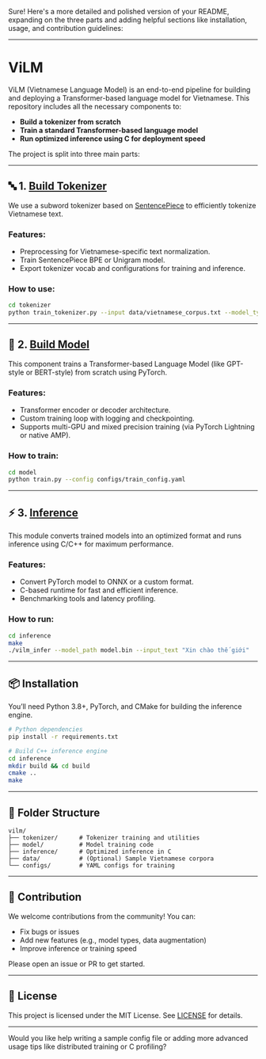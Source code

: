 Sure! Here's a more detailed and polished version of your README, expanding on the three parts and adding helpful sections like installation, usage, and contribution guidelines:

---

# ViLM

ViLM (Vietnamese Language Model) is an end-to-end pipeline for building and deploying a Transformer-based language model for Vietnamese. This repository includes all the necessary components to:

- **Build a tokenizer from scratch**
- **Train a standard Transformer-based language model**
- **Run optimized inference using C for deployment speed**

The project is split into three main parts:

---

## 🔤 1. [Build Tokenizer](https://github.com/vietnlp/vilm/tree/main/tokenizer)

We use a subword tokenizer based on [SentencePiece](https://github.com/google/sentencepiece) to efficiently tokenize Vietnamese text.

### Features:
- Preprocessing for Vietnamese-specific text normalization.
- Train SentencePiece BPE or Unigram model.
- Export tokenizer vocab and configurations for training and inference.

### How to use:
```bash
cd tokenizer
python train_tokenizer.py --input data/vietnamese_corpus.txt --model_type bpe --vocab_size 32000
```

---

## 🧠 2. [Build Model](https://github.com/vietnlp/vilm/tree/main/model)

This component trains a Transformer-based Language Model (like GPT-style or BERT-style) from scratch using PyTorch.

### Features:
- Transformer encoder or decoder architecture.
- Custom training loop with logging and checkpointing.
- Supports multi-GPU and mixed precision training (via PyTorch Lightning or native AMP).

### How to train:
```bash
cd model
python train.py --config configs/train_config.yaml
```

---

## ⚡ 3. [Inference](https://github.com/vietnlp/vilm/tree/main/inference)

This module converts trained models into an optimized format and runs inference using C/C++ for maximum performance.

### Features:
- Convert PyTorch model to ONNX or a custom format.
- C-based runtime for fast and efficient inference.
- Benchmarking tools and latency profiling.

### How to run:
```bash
cd inference
make
./vilm_infer --model_path model.bin --input_text "Xin chào thế giới"
```

---

## 📦 Installation

You’ll need Python 3.8+, PyTorch, and CMake for building the inference engine.

```bash
# Python dependencies
pip install -r requirements.txt

# Build C++ inference engine
cd inference
mkdir build && cd build
cmake ..
make
```

---

## 📁 Folder Structure

```
vilm/
├── tokenizer/      # Tokenizer training and utilities
├── model/          # Model training code
├── inference/      # Optimized inference in C
├── data/           # (Optional) Sample Vietnamese corpora
└── configs/        # YAML configs for training
```

---

## 🤝 Contribution

We welcome contributions from the community! You can:
- Fix bugs or issues
- Add new features (e.g., model types, data augmentation)
- Improve inference or training speed

Please open an issue or PR to get started.

---

## 📜 License

This project is licensed under the MIT License. See [LICENSE](LICENSE) for details.

---

Would you like help writing a sample config file or adding more advanced usage tips like distributed training or C profiling?